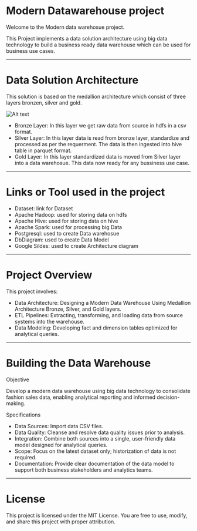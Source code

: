 # Modern Datawarehouse project

Welcome to the Modern data warehosue project.

This Project implements a data solution architecture using big data technology to build a business ready data warehouse which can be used for business use cases.
___
# Data Solution Architecture

This solution is based on the medallion architecture which consist of three layers bronzen, silver and gold.

![Alt text](https://github.com/harkaran215/mordern-dwh-project/blob/main/docs/Data-architecture.PNG)

- Bronze Layer: In this layer we get raw data from source in hdfs in a csv format.
- Silver Layer: In this layer data is read from bronze layer, standardize and processed as per the requerment. The data is then ingested into hive table in parquet format.
- Gold Layer: In this layer standardized data is moved from Silver layer into a data warehosue. This data now ready for any bussiness use case.
___
# Links or Tool used in the project
- Dataset: link for Dataset
- Apache Hadoop: used for storing data on hdfs
- Apache Hive: used for storing data on hive
- Apache Spark: used for processing big Data
- Postgresql: used to create Data warehosue
- DbDiagram: used to create Data Model
- Google Sildes: used to create Architecture diagram
___
# Project Overview
This project involves:

- Data Architecture: Designing a Modern Data Warehouse Using Medallion Architecture Bronze, Silver, and Gold layers.
- ETL Pipelines: Extracting, transforming, and loading data from source systems into the warehouse.
- Data Modeling: Developing fact and dimension tables optimized for analytical queries.
___
# Building the Data Warehouse
Objective

Develop a modern data warehouse using big data technology to consolidate fashion sales data, enabling analytical reporting and informed decision-making.

Specifications
- Data Sources: Import data CSV files.
- Data Quality: Cleanse and resolve data quality issues prior to analysis.
- Integration: Combine both sources into a single, user-friendly data model designed for analytical queries.
- Scope: Focus on the latest dataset only; historization of data is not required.
- Documentation: Provide clear documentation of the data model to support both business stakeholders and analytics teams.
___
# License
This project is licensed under the MIT License. You are free to use, modify, and share this project with proper attribution.
